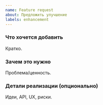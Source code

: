```yaml
---
name: Feature request
about: Предложить улучшение
labels: enhancement
---
```


### Что хочется добавить
Кратко.

### Зачем это нужно
Проблема/ценность.

### Детали реализации (опционально)
Идеи, API, UX, риски.
